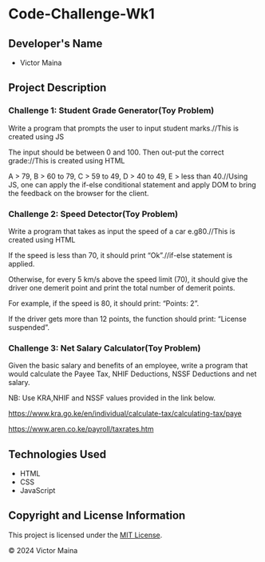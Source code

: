 # Code-Challenge-Wk1

## Developer's Name
- Victor Maina

## Project Description

### Challenge 1: Student Grade Generator(Toy Problem)

Write a program that prompts the user to input student marks.//This is created using JS

The input should be between 0 and 100. Then out-put the correct grade://This is created using HTML

A > 79, B > 60 to 79, C > 59 to 49, D > 40 to 49, E > less than 40.//Using JS, one can apply the if-else conditional statement and apply DOM to bring the feedback on the browser for the client.

### Challenge 2: Speed Detector(Toy Problem)

Write a program that takes as input the speed of a car e.g80.//This is created using HTML

If the speed is less than 70, it should print “Ok”.//if-else statement is applied.

Otherwise, for every 5 km/s above the speed limit (70), it should give the driver one demerit point and print the total number of demerit points.

For example, if the speed is 80, it should print: “Points: 2”. 

If the driver gets more than 12 points, the function should print: “License suspended”.

### Challenge 3: Net Salary Calculator(Toy Problem)

Given the basic salary and benefits of an employee, write a program that would calculate the Payee Tax, NHIF Deductions, NSSF Deductions and net salary.

NB: Use KRA,NHIF and NSSF values provided in the link below.

https://www.kra.go.ke/en/individual/calculate-tax/calculating-tax/paye

https://www.aren.co.ke/payroll/taxrates.htm

## Technologies Used
- HTML
- CSS
- JavaScript



## Copyright and License Information
This project is licensed under the [MIT License](LICENSE).

© 2024 Victor Maina